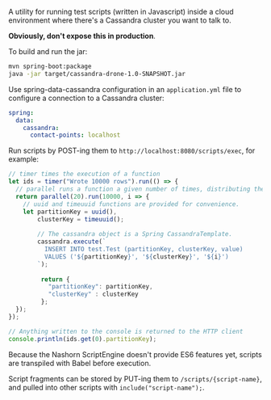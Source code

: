 A utility for running test scripts (written in Javascript) inside a cloud environment where there's a Cassandra cluster you want to talk to.

__Obviously, don't expose this in production__.

To build and run the jar:

```sh
mvn spring-boot:package
java -jar target/cassandra-drone-1.0-SNAPSHOT.jar
```

Use spring-data-cassandra configuration in an `application.yml` file to configure a connection to a Cassandra cluster:

```yaml
spring:
  data:
    cassandra:
      contact-points: localhost
```

Run scripts by POST-ing them to `http://localhost:8080/scripts/exec`, for example:

```javascript
// timer times the execution of a function
let ids = timer("Wrote 10000 rows").run(() => {
  // parallel runs a function a given number of times, distributing the work across a given number of threads
  return parallel(20).run(10000, i => {
    // uuid and timeuuid functions are provided for convenience.
    let partitionKey = uuid(),
        clusterKey = timeuuid();
        
        // The cassandra object is a Spring CassandraTemplate.
        cassandra.execute(`
          INSERT INTO test.Test (partitionKey, clusterKey, value)
          VALUES ('${partitionKey}', '${clusterKey}', '${i}')
        `);
        
         return {
           "partitionKey": partitionKey,
           "clusterKey" : clusterKey
         };
  });
});

// Anything written to the console is returned to the HTTP client
console.println(ids.get(0).partitionKey);
```

Because the Nashorn ScriptEngine doesn't provide ES6 features yet, scripts are transpiled with Babel before execution.

Script fragments can be stored by PUT-ing them to `/scripts/{script-name}`, and pulled into other scripts with `include("script-name");`.

